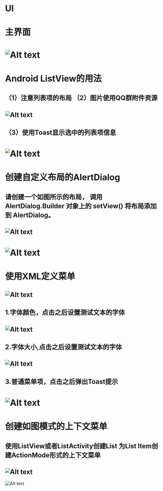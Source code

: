 # UI
主界面
=====
![Alt text](https://github.com/linylx/UI/blob/master/img/1.jpg)
=====
Android ListView的用法
=====
（1）注意列表项的布局
（2）图片使用QQ群附件资源
------
![Alt text](https://github.com/linylx/UI/blob/master/img/2.jpg)
------
（3）使用Toast显示选中的列表项信息
------
![Alt text](https://github.com/linylx/UI/blob/master/img/3.png)
======
创建自定义布局的AlertDialog
======
请创建一个如图所示的布局，
调用 AlertDialog.Builder 对象上的 setView() 将布局添加到 AlertDialog。
-------
![Alt text](https://github.com/linylx/UI/blob/master/img/4.png)
-------
![Alt text](https://github.com/linylx/UI/blob/master/img/5.png)
=======
使用XML定义菜单
=======
![Alt text](https://github.com/linylx/UI/blob/master/img/6.png)
--------
1.字体颜色，点击之后设置测试文本的字体
-------
![Alt text](https://github.com/linylx/UI/blob/master/img/7.png)
-------
2.字体大小,点击之后设置测试文本的字体
-------
![Alt text](https://github.com/linylx/UI/blob/master/img/8.png)
-------
3.普通菜单项，点击之后弹出Toast提示
-------
![Alt text](https://github.com/linylx/UI/blob/master/img/9.png)
========
创建如图模式的上下文菜单
========
使用ListView或者ListActivity创建List
为List Item创建ActionMode形式的上下文菜单
----------
![Alt text](https://github.com/linylx/UI/blob/master/img/10.png)
----------
![Alt text](https://github.com/linylx/UI/blob/master/img/11.png)
